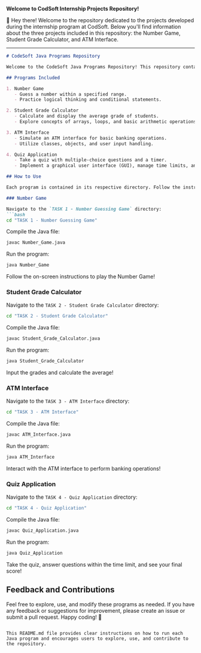 **Welcome to CodSoft Internship Projects Repository!**

👋 Hey there! Welcome to the repository dedicated to the projects developed during the internship program at CodSoft. Below you'll find information about the three projects included in this repository: the Number Game, Student Grade Calculator, and ATM Interface.

---
```markdown
# CodeSoft Java Programs Repository

Welcome to the CodeSoft Java Programs Repository! This repository contains four Java programs that showcase different aspects of software development and programming concepts.

## Programs Included

1. Number Game
   - Guess a number within a specified range.
   - Practice logical thinking and conditional statements.

2. Student Grade Calculator
   - Calculate and display the average grade of students.
   - Explore concepts of arrays, loops, and basic arithmetic operations.

3. ATM Interface
   - Simulate an ATM interface for basic banking operations.
   - Utilize classes, objects, and user input handling.

4. Quiz Application
   - Take a quiz with multiple-choice questions and a timer.
   - Implement a graphical user interface (GUI), manage time limits, and track scores.

## How to Use

Each program is contained in its respective directory. Follow the instructions below to run each program:

### Number Game

Navigate to the `TASK 1 - Number Guessing Game` directory:
```bash
cd "TASK 1 - Number Guessing Game"
```

Compile the Java file:
```bash
javac Number_Game.java
```

Run the program:
```bash
java Number_Game
```

Follow the on-screen instructions to play the Number Game!

### Student Grade Calculator

Navigate to the `TASK 2 - Student Grade Calculator` directory:
```bash
cd "TASK 2 - Student Grade Calculator"
```

Compile the Java file:
```bash
javac Student_Grade_Calculator.java
```

Run the program:
```bash
java Student_Grade_Calculator
```

Input the grades and calculate the average!

### ATM Interface

Navigate to the `TASK 3 - ATM Interface` directory:
```bash
cd "TASK 3 - ATM Interface"
```

Compile the Java file:
```bash
javac ATM_Interface.java
```

Run the program:
```bash
java ATM_Interface
```

Interact with the ATM interface to perform banking operations!

### Quiz Application

Navigate to the `TASK 4 - Quiz Application` directory:
```bash
cd "TASK 4 - Quiz Application"
```

Compile the Java file:
```bash
javac Quiz_Application.java
```

Run the program:
```bash
java Quiz_Application
```

Take the quiz, answer questions within the time limit, and see your final score!

## Feedback and Contributions

Feel free to explore, use, and modify these programs as needed. If you have any feedback or suggestions for improvement, please create an issue or submit a pull request. Happy coding! 🚀
```

This README.md file provides clear instructions on how to run each Java program and encourages users to explore, use, and contribute to the repository.
